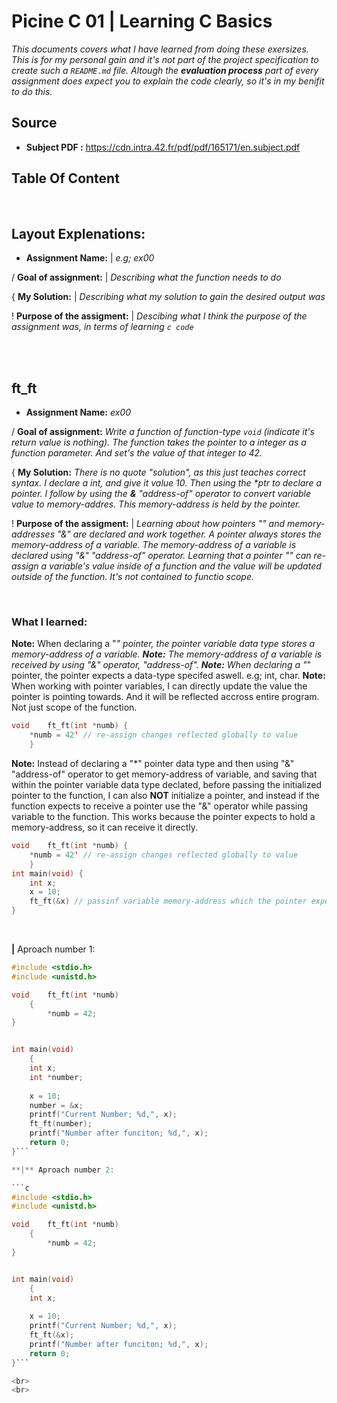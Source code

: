 # Picine C 01 | Learning C Basics

_This documents covers what I have learned from doing these exersizes. This is for my personal gain and it's not part of the project specification to create such a `README.md` file. Altough the **evaluation process** part of every assignment does expect you to explain the code clearly, so it's in my benifit to do this._

## Source
+ **Subject PDF :** https://cdn.intra.42.fr/pdf/pdf/165171/en.subject.pdf

## Table Of Content


<br>

## Layout Explenations: 

- **Assignment Name:** | _e.g; ex00_

/ **Goal of assignment:** | _Describing what the function needs to do_

{ **My Solution:** | _Describing what my solution to gain the desired output was_

! **Purpose of the assigment:** | _Descibing what I think the purpose of the assignment was, in terms of learning `c code`_

<br>
<br>

## ft_ft

- **Assignment Name:** _ex00_

/ **Goal of assignment:** _Write a function of function-type `void` (indicate it's return value is nothing). 
The function takes the pointer to a integer as a function parameter. And set's the value of that integer to 42._

{ **My Solution:** _There is no quote "solution", as this just teaches correct syntax. I declare a int, and give it value 10. Then using the *ptr to declare a pointer. I follow by using the **&** "address-of" 
operator to convert variable value to memory-addres. This memory-address is held by the pointer._

! **Purpose of the assigment:** | _Learning about how pointers "*" and memory-addresses "&" are declared and work together. A pointer always stores the memory-address of a variable. 
The memory-address of a variable is declared using "&" "address-of" operator. Learning that a pointer "*" can re-assign a variable's value inside of a function and the value will be updated 
outside of the function. It's not contained to functio scope._

<br>

### What I learned: 
**Note:** When declaring a "*" pointer, the pointer variable data type stores a memory-address of a variable.
**Note:** The memory-address of a variable is received by using "&" operator, "address-of". 
**Note:** When declaring a "*" pointer, the pointer expects a data-type specifed aswell. e.g; int, char.
**Note:** When working with pointer variables, I can directly update the value the pointer is pointing towards. And it will be reflected accross entire program. Not just scope of the function.
```c
void	ft_ft(int *numb) {
	*numb = 42' // re-assign changes reflected globally to value
	}
```

**Note:** Instead of declaring a "*" pointer data type and then using "&" "address-of" operator to get memory-address of variable, and saving that within the pointer variable data type declated, before passing the initialized pointer to the function, I can also **NOT** initialize a pointer, and instead if the function expects to receive a pointer use the "&" operator while passing variable to the function. This works because the pointer expects to hold a memory-address, so it can receive it directly.
```c
void	ft_ft(int *numb) {
	*numb = 42' // re-assign changes reflected globally to value
	}
int main(void) {
	int x;
	x = 10;
	ft_ft(&x) // passinf variable memory-address which the pointer expects | "address-of" "&" operator.	
}
```

<br>

**|** Aproach number 1:
```c
#include <stdio.h>
#include <unistd.h>

void	ft_ft(int *numb)
	{
		*numb = 42;
}


int	main(void)
	{
	int x;
	int *number;
	
	x =	10;
	number = &x;
	printf("Current Number; %d,", x);
	ft_ft(number);
	printf("Number after funciton; %d,", x);
	return 0;
}```

**|** Aproach number 2:

```c
#include <stdio.h>
#include <unistd.h>

void	ft_ft(int *numb)
	{
		*numb = 42;
}


int	main(void)
	{
	int x;
	
	x =	10;
	printf("Current Number; %d,", x);
	ft_ft(&x);
	printf("Number after funciton; %d,", x);
	return 0;
}```

<br>
<br>

